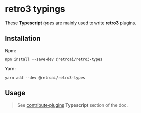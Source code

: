 # retro3 typings

These **Typescript** *types* are mainly used to write **retro3** plugins.

## Installation

Npm:
```
npm install --save-dev @retroai/retro3-types
```

Yarn:
```
yarn add --dev @retroai/retro3-types
```

## Usage

> See [contribute-plugins](https://docs.joinretro3.org/contribute/plugins#typescript) **Typescript** section of the doc.
